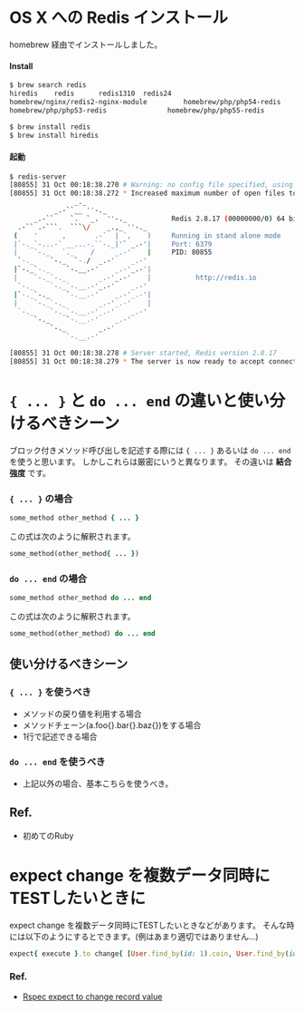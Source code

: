 



OS X への Redis インストール
==================================================

homebrew 経由でインストールしました。

#### Install

```bash
$ brew search redis
hiredis	   redis      redis1310	 redis24
homebrew/nginx/redis2-nginx-module	       homebrew/php/php54-redis			      homebrew/php/php56-redis
homebrew/php/php53-redis		       homebrew/php/php55-redis

$ brew install redis
$ brew install hiredis
```


#### 起動

```bash
$ redis-server
[80855] 31 Oct 00:18:38.270 # Warning: no config file specified, using the default config. In order to specify a config file use redis-server /path/to/redis.conf
[80855] 31 Oct 00:18:38.272 * Increased maximum number of open files to 10032 (it was originally set to 2560).
                _._
           _.-``__ ''-._
      _.-``    `.  `_.  ''-._           Redis 2.8.17 (00000000/0) 64 bit
  .-`` .-```.  ```\/    _.,_ ''-._
 (    '      ,       .-`  | `,    )     Running in stand alone mode
 |`-._`-...-` __...-.``-._|'` _.-'|     Port: 6379
 |    `-._   `._    /     _.-'    |     PID: 80855
  `-._    `-._  `-./  _.-'    _.-'
 |`-._`-._    `-.__.-'    _.-'_.-'|
 |    `-._`-._        _.-'_.-'    |           http://redis.io
  `-._    `-._`-.__.-'_.-'    _.-'
 |`-._`-._    `-.__.-'    _.-'_.-'|
 |    `-._`-._        _.-'_.-'    |
  `-._    `-._`-.__.-'_.-'    _.-'
      `-._    `-.__.-'    _.-'
          `-._        _.-'
              `-.__.-'

[80855] 31 Oct 00:18:38.278 # Server started, Redis version 2.8.17
[80855] 31 Oct 00:18:38.279 * The server is now ready to accept connections on port 6379

```


`{ ... }` と `do ... end` の違いと使い分けるべきシーン
==================================================

ブロック付きメソッド呼び出しを記述する際には `{ ... }` あるいは `do ... end` を使うと思います。
しかしこれらは厳密にいうと異なります。
その違いは __結合強度__ です。

### `{ ... }` の場合

```ruby
some_method other_method { ... }
```

この式は次のように解釈されます。

```ruby
some_method(other_method{ ... })
```

### `do ... end` の場合

```ruby
some_method other_method do ... end
```

この式は次のように解釈されます。

```ruby
some_method(other_method) do ... end
```

## 使い分けるべきシーン

### `{ ... }` を使うべき
* メソッドの戻り値を利用する場合
* メソッドチェーン(a.foo{}.bar{}.baz{})をする場合
* 1行で記述できる場合

### `do ... end` を使うべき
* 上記以外の場合、基本こちらを使うべき。


## Ref.
* 初めてのRuby



expect change を複数データ同時にTESTしたいときに
==================================================

expect change を複数データ同時にTESTしたいときなどがあります。
そんな時には以下のようにするとできます。(例はあまり適切ではありません...)

```ruby
expect{ execute }.to change{ [User.find_by(id: 1).coin, User.find_by(id: 1).skill] }.from([100, 0]).to([0, 1])
```

### Ref.
* [Rspec expect to change record value](http://blog.houen.net/rspec-expect-change-record-value/)

